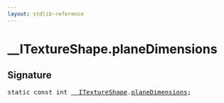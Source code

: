 ```yaml
---
layout: stdlib-reference
---
```


# __ITextureShape.planeDimensions

## Signature
<pre>
<span class='code_keyword'>static</span> <span class='code_keyword'>const</span> <span class="code_keyword">int</span> <a href="/stdlib-reference/interfaces/ITextureShape/index" class="code_type">__ITextureShape</a>.<a href="/stdlib-reference/interfaces/ITextureShape/planeDimensions">planeDimensions</a>;
</pre>

